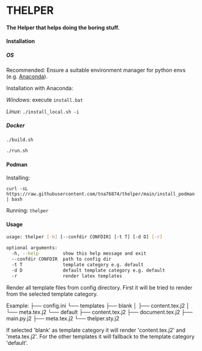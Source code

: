 # THELPER

#### The Helper that helps doing the boring stuff.

#### Installation

##### OS

Recommended: Ensure a suitable environment manager for python envs (e.g.  [Anaconda](https://www.anaconda.com/products/individual)).

Installation with Anaconda:

*Windows*: execute `install.bat`

*Linux*: `./install_local.sh -i`

##### Docker

```bash
./build.sh

./run.sh
```

#### Podman

Installing:

```
curl -sL https://raw.githubusercontent.com/tna76874/thelper/main/install_podman.sh | bash
```

Running: `thelper`

#### Usage

```bash
usage: thelper [-h] [--confdir CONFDIR] [-t T] [-d D] [-r]

optional arguments:
  -h, --help         show this help message and exit
  --confdir CONFDIR  path to config dir
  -t T               template category e.g. default
  -d D               default template category e.g. default
  -r                 render latex templates
```

Render all template files from config directory.
First it will be tried to render from the selected template category.

Example:
├── config.ini
└── templates
├── blank
│   ├── content.tex.j2
│   └── meta.tex.j2
└── default
├── content.tex.j2
├── document.tex.j2
├── main.py.j2
├── meta.tex.j2
└── thelper.sty.j2

If selected 'blank' as template category it will render 'content.tex.j2'
and 'meta.tex.j2'. For the other templates it will fallback to the
template category 'default'.
